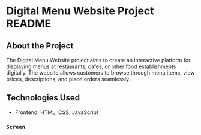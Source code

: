 ﻿# Digital Menu Website Project README

## About the Project

The Digital Menu Website project aims to create an interactive platform for displaying menus at restaurants, cafes, or other food establishments digitally. The website allows customers to browse through menu items, view prices, descriptions, and place orders seamlessly.

## Technologies Used

- Frontend: HTML, CSS, JavaScript

### `Screen`
